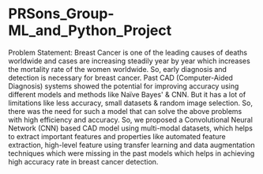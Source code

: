 # PRSons_Group-ML_and_Python_Project
 Problem Statement: Breast Cancer is one of the leading causes of deaths worldwide and cases are increasing steadily year by year which increases the mortality rate of the women worldwide. So, early diagnosis and detection is necessary for breast cancer.  Past CAD (Computer-Aided Diagnosis) systems showed the potential for improving accuracy using different models and methods like Naïve Bayes' & CNN. But it has a lot of limitations like less accuracy, small datasets & random image selection. So, there was the need for such a model that can solve the above problems with high efficiency and accuracy.  So, we proposed a Convolutional Neural Network (CNN) based CAD model using multi-modal datasets, which helps to extract important features and properties like automated feature extraction, high-level feature using transfer learning and data augmentation techniques which were missing in the past models which helps in achieving high accuracy rate in breast cancer detection. 
